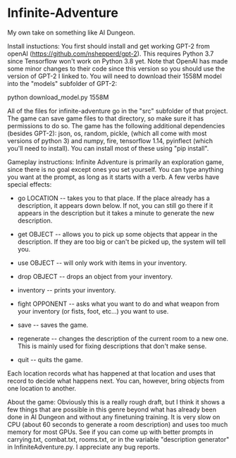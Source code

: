 
# Infinite-Adventure
My own take on something like AI Dungeon.

Install instuctions:
You first should install and get working GPT-2 from openAI (https://github.com/nshepperd/gpt-2). This requires Python 3.7 since Tensorflow won't work on Python 3.8 yet. Note that OpenAI has made some minor changes to their code since this version so you should use the version of GPT-2 I linked to.
You will need to download their 1558M model into the "models" subfolder of GPT-2:

python download_model.py 1558M

All of the files for infinite-adventure go in the "src" subfolder of that project.
The game can save game files to that directory, so make sure it has permissions to do so.
The game has the following additional dependencies (besides GPT-2):
json, os, random, pickle, (which all come with most versions of python 3) and numpy, fire, tensorflow 1.14, pyinflect (which you'll need to install).
You can install most of these using "pip install".

Gameplay instructions:
 Infinite Adventure is primarily an exploration game, since there is no goal except ones you set yourself. You can type anything you want at the prompt, as long as it starts with a verb. A few verbs have special effects:

 * go LOCATION -- takes you to that place. If the place already has a description, it appears down below. If not, you can still go there if it appears in the description but it takes a minute to generate the new description.

 * get OBJECT -- allows you to pick up some objects that appear in the description. If they are too big or can't be picked up, the system will tell you.

 * use OBJECT -- will only work with items in your inventory.

 * drop OBJECT -- drops an object from your inventory.

 * inventory -- prints your inventory.

 * fight OPPONENT -- asks what you want to do and what weapon from your inventory (or fists, foot, etc...) you want to use.

 * save -- saves the game.

 * regenerate -- changes the description of the current room to a new one. This is mainly used for fixing descriptions that don't make sense.

 * quit -- quits the game.

Each location records what has happened at that location and uses that record to decide what happens next. You can, however, bring objects from one location to another.

About the game:
Obviously this is a really rough draft, but I think it shows a few things that are possible in this genre beyond what has already been done in AI Dungeon and without any finetuning training. It is very slow on CPU (about 60 seconds to generate a room description) and uses too much memory for most GPUs. See if you can come up with better prompts in carrying.txt, combat.txt, rooms.txt, or in the variable "description generator" in InfiniteAdventure.py. I appreciate any bug reports.
